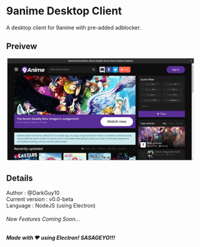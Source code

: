 # 9anime Desktop Client
A desktop client for 9anime with pre-added adblocker.

## Preivew
![Priview](src/Images/Preview1.png "Privew")

## Details
Author          : @DarkGuy10 <br>
Current version : v0.0-beta <br>
Language        : NodeJS (using Electron) <br>

###### New Features Coming Soon...

##### Made with ❤️ using Electron! SASAGEYO!!! 
